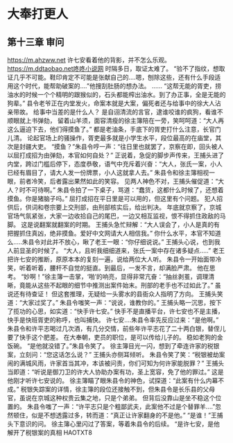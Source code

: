 # 大奉打更人 
 ## 第十三章 审问
  https://m.ahzww.net
 许七安看着他的背影，并不怎么乐观。https://m.ddtaobao.net咚咚小说网
 时隔多日，取证太难了。
 “验不了指纹，想取证几乎不可能。鞋印肯定不可能是张献自己的....嗯，刨除这些，还有什么手段适用这个时代，能帮助破案的....”他搜刮肚肠的想办法。
 ......
 “这帮无能的胥吏，捞油水的时候一个个精明的跟猴似的，石头都能榨出油水。到了办正事，全是无能的狗辈。”
 县令老爷正在内堂发火，命案本就是大案，偏死者还与给事中的徐大人沾亲带故。
 给事中当差的是什么人？
 是自诩清流的言官，逮谁咬谁的疯狗，看谁不顺眼就上书弹劾，
 留着山羊须，面容清瘦的徐主簿陪在一旁，笑呵呵道：“大人再这么逼迫下去，他们得摸鱼了。”
 都是老油条，手底下的胥吏打什么注意，长官门儿清。
 论起官场上的骚操作，胥吏最多就是小学生水平，段位最高的在庙堂，其次是封疆大吏。
 “摸鱼？”朱县令哼一声：“往日里也就罢了，京察在即，回头被人以屈打成招为由弹劾，本官如何自处？”
 正说着，急促的脚步声传来，王捕头进了内堂，跨过门槛后停下，态度恭敬，语气中充斥着兴奋：“大人，张氏一案，小人已经有眉目了，请大人发一份牌票，小人这就拿人去。”
 朱县令和徐主簿相视一眼，前者冷笑，后者露出果然如此的笑容。
 见两人神色不对，王捕头催促道：“大人？时不可待啊。”
 朱县令拍了一下桌子，骂道：“蠢货，这都什么时候了，还想着摸鱼。你是猪脑子吗。”
 屈打成招在平日里是可以用的，但这里有个问题。
 犯人招供后，供词和卷宗要上交刑部，由刑部核实后，给出判决。
 年底就京察了，京城官场气氛紧张，大家一边收拾自己的尾巴，一边又相互监视，恨不得抓住政敌的马脚。
 这是说翻案就翻案的时期。
 王捕头急忙辩解：“大人误会了，小人是真的有把握抓住真凶，绝非摸鱼。爱好中文网请大人相信我。”
 你什么水平，本官不知道么.....朱县令对此并不放心，瞅了老王一眼：“你仔细说说。”
 王捕头心说，也到我人前显圣的时候了。
 “大人，且听我细细道来，张氏一案中存在诸多疑点.....”
 老王把许七安的推断，原原本本的复刻一遍，说给两位大人听。
 朱县令一开始面带冷笑，听着听着，腰杆不自觉的挺直。到最后，一发不言，却满脸严肃。
 他在思考。
 “妙啊！”徐主簿一击掌，‘啪’的响亮，显得非常亢奋：“抽丝剥茧，调理清晰，竟能从这些不起眼的细节中推测出案件始末。刑部的老手也不过如此了。”
 虽说还有待查证！
 但这套推理，无疑给一头雾水的县衙众人指明了方向。
 王捕头笑道：“大家过奖了。”
 朱县令嗤笑一声：“说说，谁教你的。”
 王捕头略一沉思，按下了揽功的心思，如实道：“快手许七安。”
 快手不是直播平台，许七安也不是主播，快手是快班胥吏的称呼，也叫捕快。
 许七安....朱县令率先反应过来：“是他啊。”
 朱县令和许平志喝过几次酒，有几分交情，前些年许平志花了二十两白银，替侄儿要了快手这个肥差。
 在大奉朝，吏员的职位，是可以传给儿子的。
 稳如老狗的金饭碗。
 “是他就没错了。”朱县令笑了。
 徐主簿目光一闪，想到了牵连许家的税银案，立刻问：“您这话怎么说？”
 王捕头亦侧耳倾听。
 朱县令笑了笑：“税银被劫案闹的满城风雨，许家首当其冲，本该被问责，你们可知为何许家能脱罪？”
 王捕头当即道：“听说是御刀卫的许大人协助办案有功，圣上宽容，免了他的罪过。”
 这是他刚才听许七安说的。
 徐主簿瞄了眼朱县令的神色，试探道：“此案有什么内幕不成。”
 税银失踪案的详情，徐主簿的段位还接触不到，但朱县令是长乐县的父母官，虽说在京城这种权贵云集之地，只是个弟弟。
 但背后没靠山是坐不稳这个位置的。
 朱县令嗤了一声：“许平志只是个粗鄙武夫，此案他不过是个替罪羊....”忽然顿住，似是不想透露过多，转而道：“真正让许家翻身的不是他。”
 “是谁！”王捕头下意识的问。
 徐主簿心里闪过了答案，等着朱县令的后续。
 “是许七安，是他解开了税银案的真相 
HAOTXT8